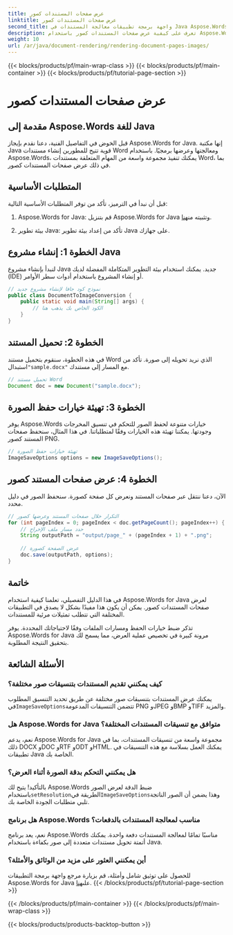 ```yaml
---
title: عرض صفحات المستندات كصور
linktitle: عرض صفحات المستندات كصور
second_title: واجهة برمجة تطبيقات معالجة المستندات في Java Aspose.Words
description: تعرف على كيفية عرض صفحات المستندات كصور باستخدام Aspose.Words for Java. دليل خطوة بخطوة مع أمثلة التعليمات البرمجية لتحويل المستندات بكفاءة.
weight: 10
url: /ar/java/document-rendering/rendering-document-pages-images/
---
```


{{< blocks/products/pf/main-wrap-class >}}
{{< blocks/products/pf/main-container >}}
{{< blocks/products/pf/tutorial-page-section >}}

# عرض صفحات المستندات كصور


## مقدمة إلى Aspose.Words للغة Java

قبل الخوض في التفاصيل الفنية، دعنا نقدم بإيجاز Aspose.Words for Java. إنها مكتبة Java قوية تتيح للمطورين إنشاء مستندات Word ومعالجتها وعرضها برمجيًا. باستخدام Aspose.Words، يمكنك تنفيذ مجموعة واسعة من المهام المتعلقة بمستندات Word، بما في ذلك عرض صفحات المستندات كصور.

## المتطلبات الأساسية

قبل أن نبدأ في الترميز، تأكد من توفر المتطلبات الأساسية التالية:

1.  Aspose.Words for Java: قم بتنزيل Aspose.Words for Java وتثبيته من[هنا](https://releases.aspose.com/words/java/).

2. بيئة تطوير Java: تأكد من إعداد بيئة تطوير Java على جهازك.

## الخطوة 1: إنشاء مشروع Java

لنبدأ بإنشاء مشروع Java جديد. يمكنك استخدام بيئة التطوير المتكاملة المفضلة لديك (IDE) أو إنشاء المشروع باستخدام أدوات سطر الأوامر.

```java
// نموذج كود جافا لإنشاء مشروع جديد
public class DocumentToImageConversion {
    public static void main(String[] args) {
        // الكود الخاص بك يذهب هنا
    }
}
```

## الخطوة 2: تحميل المستند

في هذه الخطوة، سنقوم بتحميل مستند Word الذي نريد تحويله إلى صورة. تأكد من استبدال`"sample.docx"` مع المسار إلى مستندك.

```java
// تحميل مستند Word
Document doc = new Document("sample.docx");
```

## الخطوة 3: تهيئة خيارات حفظ الصورة

يوفر Aspose.Words خيارات متنوعة لحفظ الصور للتحكم في تنسيق المخرجات وجودتها. يمكننا تهيئة هذه الخيارات وفقًا لمتطلباتنا. في هذا المثال، سنحفظ صفحات المستند كصور PNG.

```java
// تهيئة خيارات حفظ الصورة
ImageSaveOptions options = new ImageSaveOptions();
```

## الخطوة 4: عرض صفحات المستند كصور

الآن، دعنا ننتقل عبر صفحات المستند ونعرض كل صفحة كصورة. سنحفظ الصور في دليل محدد.

```java
// التكرار خلال صفحات المستند وعرضها كصور
for (int pageIndex = 0; pageIndex < doc.getPageCount(); pageIndex++) {
    // حدد مسار ملف الإخراج
    String outputPath = "output/page_" + (pageIndex + 1) + ".png";
    
    // عرض الصفحة كصورة
    doc.save(outputPath, options);
}
```

## خاتمة

في هذا الدليل التفصيلي، تعلمنا كيفية استخدام Aspose.Words for Java لعرض صفحات المستندات كصور. يمكن أن يكون هذا مفيدًا بشكل لا يصدق في التطبيقات المختلفة التي تتطلب تمثيلات مرئية للمستندات.

تذكر ضبط خيارات الحفظ ومسارات الملفات وفقًا لاحتياجاتك المحددة. يوفر Aspose.Words for Java مرونة كبيرة في تخصيص عملية العرض، مما يسمح لك بتحقيق النتيجة المطلوبة.

## الأسئلة الشائعة

### كيف يمكنني تقديم المستندات بتنسيقات صور مختلفة؟

 يمكنك عرض المستندات بتنسيقات صور مختلفة عن طريق تحديد التنسيق المطلوب في`ImageSaveOptions`تتضمن التنسيقات المدعومة PNG وJPEG وBMP وTIFF والمزيد.

### هل Aspose.Words for Java متوافق مع تنسيقات المستندات المختلفة؟

نعم، يدعم Aspose.Words for Java مجموعة واسعة من تنسيقات المستندات، بما في ذلك DOCX وDOC وRTF وODT وHTML. يمكنك العمل بسلاسة مع هذه التنسيقات في تطبيقات Java الخاصة بك.

### هل يمكنني التحكم بدقة الصورة أثناء العرض؟

 بالتأكيد! يتيح لك Aspose.Words ضبط الدقة لعرض الصور باستخدام`setResolution`الطريقة في`ImageSaveOptions`وهذا يضمن أن الصور الناتجة تلبي متطلبات الجودة الخاصة بك.

### هل برنامج Aspose.Words مناسب لمعالجة المستندات بالدفعات؟

نعم، يعد برنامج Aspose.Words مناسبًا تمامًا لمعالجة المستندات دفعة واحدة. يمكنك أتمتة تحويل مستندات متعددة إلى صور بكفاءة باستخدام Java.

### أين يمكنني العثور على مزيد من الوثائق والأمثلة؟

 للحصول على توثيق شامل وأمثلة، قم بزيارة مرجع واجهة برمجة التطبيقات Aspose.Words for Java على[هنا](https://reference.aspose.com/words/java/).
{{< /blocks/products/pf/tutorial-page-section >}}

{{< /blocks/products/pf/main-container >}}
{{< /blocks/products/pf/main-wrap-class >}}

{{< blocks/products/products-backtop-button >}}
